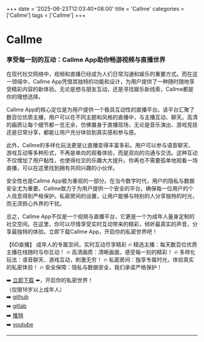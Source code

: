+++
date = '2025-06-23T12:03:40+08:00'
title = 'Callme'
categories = ['Callme']
tags = ['Callme']
+++

# Callme

### 享受每一刻的互动：Callme App助你畅游视频与直播世界

在现代社交网络中，视频和直播已经成为人们日常沟通和娱乐的重要方式。而在这一领域中，Callme App凭借其独特的功能和设计，为用户提供了一种随时随地享受精彩内容的新体验。无论是想与朋友互动，还是寻找娱乐新线索，Callme都是你的理想选择。

Callme App的核心定位是为用户提供一个极具互动性的直播平台。该平台汇聚了数百位优质主播，用户可以在不同主题和风格的直播中，与主播互动、聊天。高清的画质让每个细节都一览无余，仿佛置身于直播现场，无论是音乐演出、游戏竞技还是日常分享，都能让用户充分体验到真实感和参与感。

此外，Callme的多样化玩法更是让直播变得丰富多彩。用户可以参与语音聊天、游戏互动等多种形式，不再是单向的观看体验，而是双向的沟通与交流。这种互动不仅增加了用户黏性，也使得社交的乐趣大大提升。你再也不需要孤单地观看一场直播，可以在这里找到拥有共同兴趣的小伙伴。

安全性也是Callme App极为重视的一部分。在当今数字时代，用户的隐私与数据安全尤为重要。Callme致力于为用户提供一个安全的平台，确保每一位用户的个人信息得到严格保护。私密房间的设置，让用户能够与特别的人分享独特的时光，而无须担心外界的干扰。

总之，Callme App不仅是一个视频与直播平台，它更是一个为成年人量身定制的社交空间。在这里，你可以尽情享受实时互动带来的精彩，倾听最真实的声音，分享最独特的体验。立即下载Callme App，开启你的私密世界吧！

【6D直播】
成年人的专属空间，实时互动尽享精彩
🔥 精选主播：每天数百位优质主播在线随时与你互动！
🔥 高清画质：清晰画面，感受每一刻的精彩！
🔥 多样化玩法：语音聊天、游戏互动，刺激无穷！
🔥 私密房间：独享专属时光，体验真实的私密体验！
🔥 安全保障：隐私与数据安全，我们承诺严格保护！

➡️ [立即下载](https://down123.s3.ap-east-1.amazonaws.com/down/down.html?channelCode=blog) ⬅️，开启你的私密世界！  
（仅限18岁以上成年人）  
➡️ [github](https://aldult-live.github.io/)  
➡️ [gitlab](https://seo-09598d.gitlab.io/)  
➡️ [推特](https://x.com/wegame33)  
➡️ [youtube](https://www.youtube.com/@6Dlive)  

---
